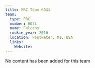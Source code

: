 ```yaml
---
title: FRC Team 6031
team:
  type: FRC
  number: 6031
  name: Falcons
  rookie_year: 2016
  location: Pentwater, MI, USA
  links:
    Website: 
---
```

No content has been added for this team